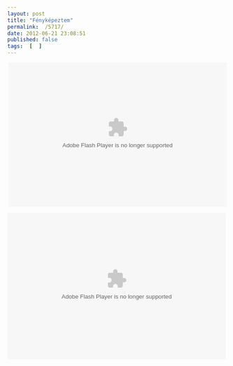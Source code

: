 ```yaml
---
layout: post
title: "Fényképeztem"
permalink:  /5717/ 
date: 2012-06-21 23:08:51
published: false
tags:  [  ] 
---
```

<p style="text-align: center; "><object height="330" width="500"><param name="flashvars" value="offsite=true&amp;lang=en-us&amp;page_show_url=%2Fphotos%2Fborazslo%2Fsets%2F72157608356051335%2Fshow%2F&amp;page_show_back_url=%2Fphotos%2Fborazslo%2Fsets%2F72157608356051335%2F&amp;set_id=72157608356051335&amp;jump_to="><param name="movie" value="http://www.flickr.com/apps/slideshow/show.swf?v=109615"><param name="allowFullScreen" value="true"><embed allowfullscreen="true" flashvars="offsite=true&amp;lang=en-us&amp;page_show_url=%2Fphotos%2Fborazslo%2Fsets%2F72157608356051335%2Fshow%2F&amp;page_show_back_url=%2Fphotos%2Fborazslo%2Fsets%2F72157608356051335%2F&amp;set_id=72157608356051335&amp;jump_to=" height="330" src="http://www.flickr.com/apps/slideshow/show.swf?v=109615" type="application/x-shockwave-flash" width="500"></object></p><p ><embed flashvars="host=picasaweb.google.com&amp;noautoplay=1&amp;hl=hu&amp;feat=flashalbum&amp;RGB=0x000000&amp;feed=https%3A%2F%2Fpicasaweb.google.com%2Fdata%2Ffeed%2Fapi%2Fuser%2F110554436096146952308%2Falbumid%2F5695911187503232865%3Falt%3Drss%26kind%3Dphoto%26hl%3Dhu" height="335" pluginspage="http://www.macromedia.com/go/getflashplayer" src="https://picasaweb.google.com/s/c/bin/slideshow.swf" type="application/x-shockwave-flash" width="500"></p>